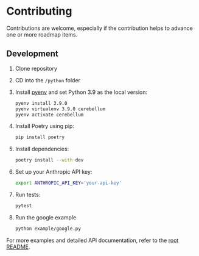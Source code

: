 # Contributing

Contributions are welcome, especially if the contribution helps to advance one or more roadmap items.

## Development

1. Clone repository

2. CD into the `/python` folder

3. Install [pyenv](https://github.com/pyenv/pyenv?tab=readme-ov-file#getting-pyenv) and set Python 3.9 as the local version:
   ```bash
   pyenv install 3.9.0
   pyenv virtualenv 3.9.0 cerebellum
   pyenv activate cerebellum
   ```

4. Install Poetry using pip:
   ```bash
   pip install poetry
   ```

5. Install dependencies:
   ```bash
   poetry install --with dev
   ```

6. Set up your Anthropic API key:
   ```bash
   export ANTHROPIC_API_KEY='your-api-key'

7. Run tests:
   ```bash
   pytest
   ```

7. Run the google example
   ```bash
   python example/google.py
   ```

For more examples and detailed API documentation, refer to the [root README](../README.md).
